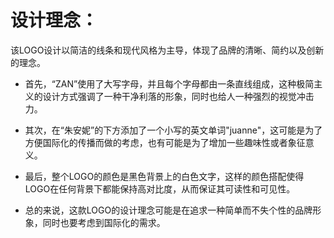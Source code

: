 # 设计理念：
该LOGO设计以简洁的线条和现代风格为主导，体现了品牌的清晰、简约以及创新的理念。

* 首先，“ZAN”使用了大写字母，并且每个字母都由一条直线组成，这种极简主义的设计方式强调了一种干净利落的形象，同时也给人一种强烈的视觉冲击力。

* 其次，在“朱安妮”的下方添加了一个小写的英文单词"juanne"，这可能是为了方便国际化的传播而做的考虑，也有可能是为了增加一些趣味性或者象征意义。

* 最后，整个LOGO的颜色是黑色背景上的白色文字，这样的颜色搭配使得LOGO在任何背景下都能保持高对比度，从而保证其可读性和可见性。

* 总的来说，这款LOGO的设计理念可能是在追求一种简单而不失个性的品牌形象，同时也要考虑到国际化的需求。